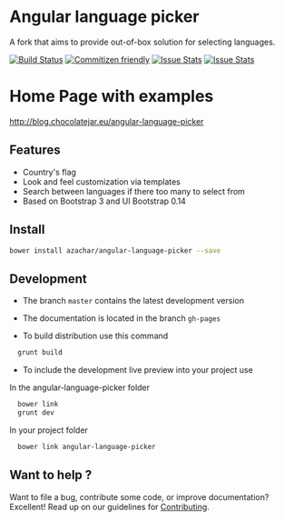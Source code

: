 # Angular language picker
A fork that aims to provide out-of-box solution for selecting languages.

[![Build Status](https://travis-ci.org/azachar/angular-language-picker.svg)](https://travis-ci.org/azachar/angular-language-picker) [![Commitizen friendly](https://img.shields.io/badge/commitizen-friendly-brightgreen.svg)](http://commitizen.github.io/cz-cli/) [![Issue Stats](http://issuestats.com/github/azachar/angular-language-picker/badge/pr?style=flat)](http://issuestats.com/github/azachar/angular-language-picker) [![Issue Stats](http://issuestats.com/github/azachar/angular-language-picker/badge/issue?style=flat)](http://issuestats.com/github/azachar/angular-language-picker)


# Home Page with examples
http://blog.chocolatejar.eu/angular-language-picker


## Features
* Country's flag
* Look and feel customization via templates
* Search between languages if there too many to select from
* Based on Bootstrap 3 and UI Bootstrap 0.14

## Install

```bash
bower install azachar/angular-language-picker --save
```

## Development

* The branch ``master`` contains the latest development version
* The documentation is located in the branch ``gh-pages``

* To build distribution use this command
```bash
  grunt build
```
* To include the development live preview into your project use

In the angular-language-picker folder

```bash
  bower link
  grunt dev
```

In your project folder

```bash
  bower link angular-language-picker
```

## Want to help ?
Want to file a bug, contribute some code, or improve documentation? Excellent! Read up on our guidelines for [Contributing](CONTRIBUTING.md).

